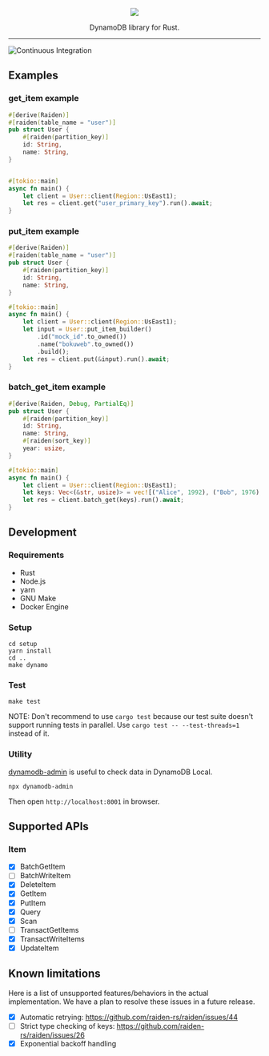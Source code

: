 <p align="center"><img src ="https://github.com/bokuweb/raiden/blob/master/assets/logo.png?raw=true" /></p>

<p align="center">
    DynamoDB library for Rust.
</p>

---

![Continuous Integration](https://github.com/bokuweb/raiden/workflows/Continuous%20Integration/badge.svg)

## Examples

### get_item example

```Rust
#[derive(Raiden)]
#[raiden(table_name = "user")]
pub struct User {
    #[raiden(partition_key)]
    id: String,
    name: String,
}


#[tokio::main]
async fn main() {
    let client = User::client(Region::UsEast1);
    let res = client.get("user_primary_key").run().await;
}
```

### put_item example

```Rust
#[derive(Raiden)]
#[raiden(table_name = "user")]
pub struct User {
    #[raiden(partition_key)]
    id: String,
    name: String,
}

#[tokio::main]
async fn main() {
    let client = User::client(Region::UsEast1);
    let input = User::put_item_builder()
        .id("mock_id".to_owned())
        .name("bokuweb".to_owned())
        .build();
    let res = client.put(&input).run().await;
}
```

### batch_get_item example

```Rust
#[derive(Raiden, Debug, PartialEq)]
pub struct User {
    #[raiden(partition_key)]
    id: String,
    name: String,
    #[raiden(sort_key)]
    year: usize,
}

#[tokio::main]
async fn main() {
    let client = User::client(Region::UsEast1);
    let keys: Vec<(&str, usize)> = vec![("Alice", 1992), ("Bob", 1976), ("Charlie", 2002)];
    let res = client.batch_get(keys).run().await;
}
```

## Development

### Requirements

- Rust
- Node.js
- yarn
- GNU Make
- Docker Engine

### Setup

```
cd setup
yarn install
cd ..
make dynamo
```

### Test

```
make test
```

NOTE: Don't recommend to use `cargo test` because our test suite doesn't support running tests in parallel. Use `cargo test -- --test-threads=1` instead of it.

### Utility

[dynamodb-admin](https://github.com/aaronshaf/dynamodb-admin) is useful to check data in DynamoDB Local.

```
npx dynamodb-admin
```

Then open `http://localhost:8001` in browser.

## Supported APIs

### Item

- [x] BatchGetItem
- [ ] BatchWriteItem
- [x] DeleteItem
- [x] GetItem
- [x] PutItem
- [x] Query
- [x] Scan
- [ ] TransactGetItems
- [x] TransactWriteItems
- [x] UpdateItem

## Known limitations

Here is a list of unsupported features/behaviors in the actual implementation.
We have a plan to resolve these issues in a future release.

- [x] Automatic retrying: https://github.com/raiden-rs/raiden/issues/44
- [ ] Strict type checking of keys: https://github.com/raiden-rs/raiden/issues/26
- [x] Exponential backoff handling
